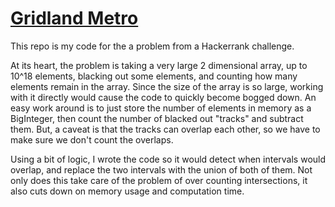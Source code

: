 # [Gridland Metro](https://www.hackerrank.com/contests/world-codesprint-7/challenges/gridland-metro)

This repo is my code for the a problem from a Hackerrank challenge.

At its heart, the problem is taking a very large 2 dimensional array, up to 10^18 elements,
blacking out some elements, and counting how many elements remain in the array. Since the size
of the array is so large, working with it directly would cause the code to quickly become bogged
down. An easy work around is to just store the number of elements in memory as a BigInteger, then
count the number of blacked out "tracks" and subtract them. But, a caveat is that the tracks can
overlap each other, so we have to make sure we don't count the overlaps.

Using a bit of logic, I wrote the code so it would detect when intervals would overlap, and replace
the two intervals with the union of both of them. Not only does this take care of the problem of
over counting intersections, it also cuts down on memory usage and computation time.
